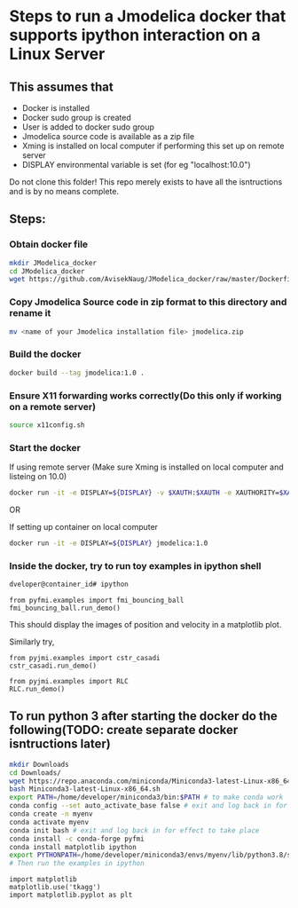 # Steps to run a Jmodelica docker that supports ipython interaction on a Linux Server

## This assumes that
* Docker is installed
* Docker sudo group is created
* User is added to docker sudo group
* Jmodelica source code is available as a zip file
* Xming is installed on local computer if performing this set up on remote server
* DISPLAY environmental variable is set (for eg "localhost:10.0")

Do not clone this folder! This repo merely exists to have all the isntructions and is by no means complete.

## Steps:

### Obtain docker file
```bash
mkdir JModelica_docker
cd JModelica_docker
wget https://github.com/AvisekNaug/JModelica_docker/raw/master/Dockerfile
```
### Copy Jmodelica Source code in zip format to this directory and rename it
```bash
mv <name of your Jmodelica installation file> jmodelica.zip
```

### Build the docker
```bash
docker build --tag jmodelica:1.0 .
```

### Ensure X11 forwarding works correctly(Do this only if working on a remote server)
```bash
source x11config.sh
```

### Start the docker
If using remote server (Make sure Xming is installed on local computer and listeing on 10.0)
```bash
docker run -it -e DISPLAY=${DISPLAY} -v $XAUTH:$XAUTH -e XAUTHORITY=$XAUTH jmodelica:1.0
```
OR

If setting up container on local computer
```bash
docker run -it -e DISPLAY=${DISPLAY} jmodelica:1.0
```

### Inside the docker, try to run toy examples in ipython shell
```bash
dveloper@container_id# ipython
```

```ipython
from pyfmi.examples import fmi_bouncing_ball
fmi_bouncing_ball.run_demo()
```
This should display the images of position and velocity in a matplotlib plot.

Similarly try,
```ipython
from pyjmi.examples import cstr_casadi
cstr_casadi.run_demo()
```

```ipython
from pyjmi.examples import RLC
RLC.run_demo()
```


## To run python 3 after starting the docker do the following(TODO: create separate docker isntructions later)
```bash
mkdir Downloads
cd Downloads/
wget https://repo.anaconda.com/miniconda/Miniconda3-latest-Linux-x86_64.sh
bash Miniconda3-latest-Linux-x86_64.sh
export PATH=/home/developer/miniconda3/bin:$PATH # to make conda work
conda config --set auto_activate_base false # exit and log back in for effect to take place
conda create -n myenv
conda activate myenv
conda init bash # exit and log back in for effect to take place
conda install -c conda-forge pyfmi
conda install matplotlib ipython
export PYTHONPATH=/home/developer/miniconda3/envs/myenv/lib/python3.8/site-packages:$PYTHONPATH
# Then run the examples in ipython
```

```ipython
import matplotlib
matplotlib.use('tkagg')
import matplotlib.pyplot as plt
```
